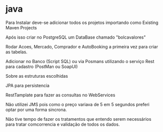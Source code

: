# java

Para Instalar deve-se adicionar todos os projetos importando como Existing Maven Projects

Após isso criar no PostgreSQL um DataBase chamado "bolcavalores"

Rodar Acoes, Mercado, Comprador e AutoBooking a primeira vez para criar as tabelas.

Adicionar no Banco (Script SQL) ou via Posmans utilizando o serviço Rest para cadastro (PostMan ou SoapUI)

Sobre as estruturas escolhidas

JPA para persistencia

RestTamplate para fazer as consultas no WebServices

Não utilizei JMS pois como o preço variava de 5 em 5 segundos preferi optar por uma forma sincrona.

Não tive tempo de fazer os tratamentos que entendo serem necessários para tratar comcorrencia e validação de todos os dados.
